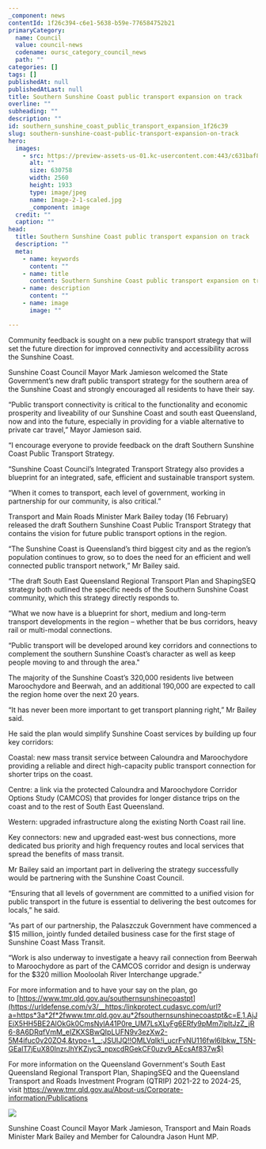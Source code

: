 ```yaml
---
_component: news
contentId: 1f26c394-c6e1-5638-b59e-776584752b21
primaryCategory:
  name: Council
  value: council-news
  codename: oursc_category_council_news
  path: ""
categories: []
tags: []
publishedAt: null
publishedAtLast: null
title: Southern Sunshine Coast public transport expansion on track
overline: ""
subheading: ""
description: ""
id: southern_sunshine_coast_public_transport_expansion_1f26c39
slug: southern-sunshine-coast-public-transport-expansion-on-track
hero:
  images:
    - src: https://preview-assets-us-01.kc-usercontent.com:443/c631baf8-1b46-001f-580c-d0001b68b4a8/6f2ba0d6-02ce-45a4-89e7-c201e0d86573/Image-2-1-scaled.jpg
      alt: ""
      size: 630758
      width: 2560
      height: 1933
      type: image/jpeg
      name: Image-2-1-scaled.jpg
      _component: image
  credit: ""
  caption: ""
head:
  title: Southern Sunshine Coast public transport expansion on track
  description: ""
  meta:
    - name: keywords
      content: ""
    - name: title
      content: Southern Sunshine Coast public transport expansion on track
    - name: description
      content: ""
    - name: image
      image: ""

---
```

Community feedback is sought on a new public transport strategy that will set the future direction for improved connectivity and accessibility across the Sunshine Coast.

Sunshine Coast Council Mayor Mark Jamieson welcomed the State Government’s new draft public transport strategy for the southern area of the Sunshine Coast and strongly encouraged all residents to have their say.

“Public transport connectivity is critical to the functionality and economic prosperity and liveability of our Sunshine Coast and south east Queensland, now and into the future, especially in providing for a viable alternative to private car travel,” Mayor Jamieson said.

“I encourage everyone to provide feedback on the draft Southern Sunshine Coast Public Transport Strategy.

“Sunshine Coast Council’s Integrated Transport Strategy also provides a blueprint for an integrated, safe, efficient and sustainable transport system.

“When it comes to transport, each level of government, working in partnership for our community, is also critical.” 

Transport and Main Roads Minister Mark Bailey today (16 February) released the draft Southern Sunshine Coast Public Transport Strategy that contains the vision for future public transport options in the region.

“The Sunshine Coast is Queensland’s third biggest city and as the region’s population continues to grow, so to does the need for an efficient and well connected public transport network,” Mr Bailey said.

“The draft South East Queensland Regional Transport Plan and ShapingSEQ strategy both outlined the specific needs of the Southern Sunshine Coast community, which this strategy directly responds to.

“What we now have is a blueprint for short, medium and long-term transport developments in the region – whether that be bus corridors, heavy rail or multi-modal connections.

“Public transport will be developed around key corridors and connections to complement the southern Sunshine Coast’s character as well as keep people moving to and through the area."

The majority of the Sunshine Coast’s 320,000 residents live between Maroochydore and Beerwah, and an additional 190,000 are expected to call the region home over the next 20 years.

“It has never been more important to get transport planning right,” Mr Bailey said.

He said the plan would simplify Sunshine Coast services by building up four key corridors:

Coastal: new mass transit service between Caloundra and Maroochydore providing a reliable and direct high-capacity public transport connection for shorter trips on the coast.

Centre: a link via the protected Caloundra and Maroochydore Corridor Options Study (CAMCOS) that provides for longer distance trips on the coast and to the rest of South East Queensland.

Western: upgraded infrastructure along the existing North Coast rail line.

Key connectors: new and upgraded east-west bus connections, more dedicated bus priority and high frequency routes and local services that spread the benefits of mass transit.

Mr Bailey said an important part in delivering the strategy successfully would be partnering with the Sunshine Coast Council.

“Ensuring that all levels of government are committed to a unified vision for public transport in the future is essential to delivering the best outcomes for locals,” he said.

“As part of our partnership, the Palaszczuk Government have commenced a $15 million, jointly funded detailed business case for the first stage of Sunshine Coast Mass Transit.

“Work is also underway to investigate a heavy rail connection from Beerwah to Maroochydore as part of the CAMCOS corridor and design is underway for the $320 million Mooloolah River Interchange upgrade.”

For more information and to have your say on the plan, go to [https://www.tmr.qld.gov.au/southernsunshinecoastpt](https://urldefense.com/v3/__https:/linkprotect.cudasvc.com/url?a=https*3a*2f*2fwww.tmr.qld.gov.au*2fsouthernsunshinecoastpt&c=E,1,AjJEjX5HH5BE2AlOkGk0CmsNylA41P0re_UM7LsXLyFg6ERfy9pMm7ipItJzZ_jR6-8A6DRqfVmM_eIZKXSBwQIpLUFN9v3ezXw2-5M4ifuc0v20ZO4,&typo=1__;JSUlJQ!!OMLVqIk!i_ucrFvNU116fwl6lbkw_T5N-GEalT7jEuX80InzrJhYKZjyc3_npxcdRGekCF0uzv9_AEcsAf837w$)


For more information on the Queensland Government's South East Queensland Regional Transport Plan, ShapingSEQ and the Queensland Transport and Roads Investment Program (QTRIP) 2021-22 to 2024-25, visit <https://www.tmr.qld.gov.au/About-us/Corporate-information/Publications>


![](https://preview-assets-us-01.kc-usercontent.com:443/c631baf8-1b46-001f-580c-d0001b68b4a8/f27186ad-5eb2-4673-8aec-c5c2c22c6a2d/Mayor_Draft-Southern-SC-PTS-768x1024.jpg)

Sunshine Coast Council Mayor Mark Jamieson, Transport and Main Roads Minister Mark Bailey and Member for Caloundra Jason Hunt MP.
